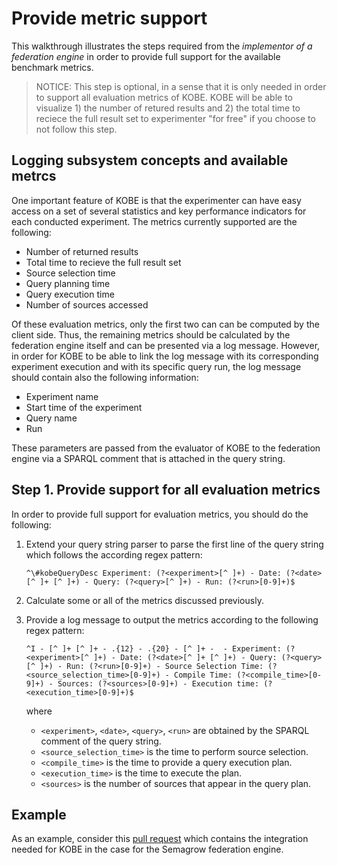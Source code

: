# Provide metric support

This walkthrough illustrates the steps required from the *implementor of a
federation engine* in order to provide full support for the available
benchmark metrics.

> NOTICE: This step is optional, in a sense that it is only needed in order to
> support all evaluation metrics of KOBE. KOBE will be able to visualize 1) the
> number of retured results and 2) the total time to reciece the full result set
> to experimenter "for free" if you choose to not follow this step.

## Logging subsystem concepts and available metrcs

One important feature of KOBE is that the experimenter can have easy access on
a set of several statistics and key performance indicators for each conducted
experiment. The metrics currently supported are the following:

* Number of returned results
* Total time to recieve the full result set
* Source selection time
* Query planning time
* Query execution time
* Number of sources accessed

Of these evaluation metrics, only the first two can can be computed by the
client side. Thus, the remaining metrics should be calculated by the federation
engine itself and can be presented via a log message. However, in order for
KOBE to be able to link the log message with its corresponding experiment
execution and with its specific query run, the log message should contain also
the following information:

* Experiment name
* Start time of the experiment
* Query name
* Run

These parameters are passed from the evaluator of KOBE to the federation engine
via a SPARQL comment that is attached in the query string.

## Step 1. Provide support for all evaluation metrics

In order to provide full support for evaluation metrics, you should do the
following:

1. Extend your query string parser to parse the first line of the query string
   which follows the according regex pattern:
   
   ```
   ^\#kobeQueryDesc Experiment: (?<experiment>[^ ]+) - Date: (?<date>[^ ]+ [^ ]+) - Query: (?<query>[^ ]+) - Run: (?<run>[0-9]+)$
   ```
   
2. Calculate some or all of the metrics discussed previously.
3. Provide a log message to output the metrics according to the following regex
   pattern:

   ```
   ^I - [^ ]+ [^ ]+ - .{12} - .{20} - [^ ]+ -  - Experiment: (?<experiment>[^ ]+) - Date: (?<date>[^ ]+ [^ ]+) - Query: (?<query>[^ ]+) - Run: (?<run>[0-9]+) - Source Selection Time: (?<source_selection_time>[0-9]+) - Compile Time: (?<compile_time>[0-9]+) - Sources: (?<sources>[0-9]+) - Execution time: (?<execution_time>[0-9]+)$
   ```
   
   where
   * `<experiment>`, `<date>`, `<query>`, `<run>` are obtained by the SPARQL
    comment of the query string.
   * `<source_selection_time>` is the time to perform source selection.
   * `<compile_time>` is the time to provide a query execution plan.
   * `<execution_time>` is the time to execute the plan.
   * `<sources>` is the number of sources that appear in the query plan.


## Example

As an example, consider this [pull request](https://github.com/semagrow/semagrow/pull/52)
which contains the integration needed for KOBE in the case for the Semagrow
federation engine. 
